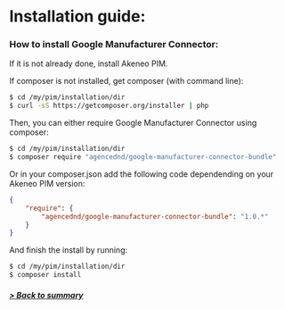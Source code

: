 # Installation guide:

### How to install Google Manufacturer Connector:

If it is not already done, install Akeneo PIM.

If composer is not installed, get composer (with command line):

```bash
$ cd /my/pim/installation/dir
$ curl -sS https://getcomposer.org/installer | php
```

Then, you can either require Google Manufacturer Connector using composer:
```bash
$ cd /my/pim/installation/dir
$ composer require "agencednd/google-manufacturer-connector-bundle"
```
Or in your composer.json add the following code dependending on your Akeneo PIM version:
```json
{   
    "require": {
        "agencednd/google-manufacturer-connector-bundle": "1.0.*"
    }
}
```
And finish the install by running: 
```bash
$ cd /my/pim/installation/dir
$ composer install
```

##### [> Back to summary](../summary.md)